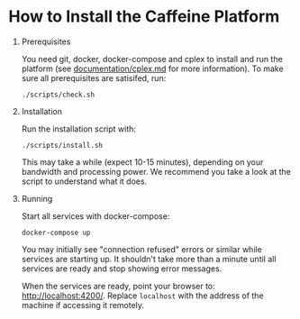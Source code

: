 # How to Install the Caffeine Platform

1. Prerequisites

    You need git, docker, docker-compose and cplex to install and run the
    platform (see [documentation/cplex.md](cplex.md) for more information). To
    make sure all prerequisites are satisifed, run:

    ```
    ./scripts/check.sh
    ```

2. Installation

    Run the installation script with:

    ```
    ./scripts/install.sh
    ```

    This may take a while (expect 10-15 minutes), depending on your bandwidth
    and processing power. We recommend you take a look at the script to
    understand what it does.

3. Running

    Start all services with docker-compose:

    ```
    docker-compose up
    ```

    You may initially see "connection refused" errors or similar while services
    are starting up. It shouldn't take more than a minute until all services are
    ready and stop showing error messages.

    When the services are ready, point your browser to:
    [http://localhost:4200/](http://localhost:4200/). Replace `localhost` with
    the address of the machine if accessing it remotely.

